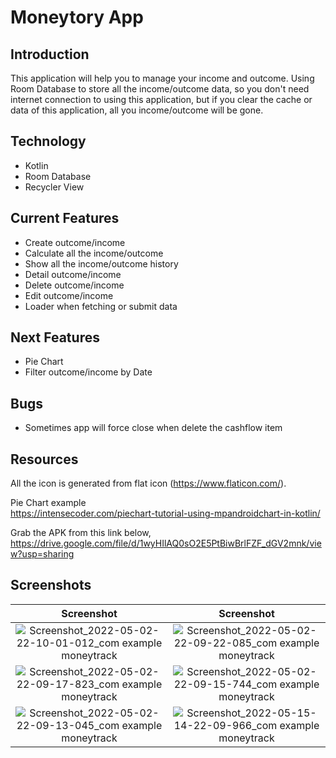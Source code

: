 # Moneytory App

## Introduction
This application will help you to manage your income and outcome. Using Room Database to store all the income/outcome data, so you don't need internet connection to using this application, but if you clear the cache or data of this application, all you income/outcome will be gone.

## Technology
- Kotlin
- Room Database
- Recycler View

## Current Features
- Create outcome/income
- Calculate all the income/outcome
- Show all the income/outcome history
- Detail outcome/income
- Delete outcome/income
- Edit outcome/income
- Loader when fetching or submit data

## Next Features
- Pie Chart
- Filter outcome/income by Date

## Bugs
- Sometimes app will force close when delete the cashflow item

## Resources
All the icon is generated from flat icon (https://www.flaticon.com/).

Pie Chart example<br/>
https://intensecoder.com/piechart-tutorial-using-mpandroidchart-in-kotlin/

Grab the APK from this link below,
https://drive.google.com/file/d/1wyHIlAQ0sO2E5PtBiwBrlFZF_dGV2mnk/view?usp=sharing

## Screenshots
Screenshot            |  Screenshot
:-------------------------:|:-------------------------:
![Screenshot_2022-05-02-22-10-01-012_com example moneytrack](https://user-images.githubusercontent.com/27923352/166406689-446e35da-b45b-4bfa-9b69-b7d2d7c068b2.jpg)  |  ![Screenshot_2022-05-02-22-09-22-085_com example moneytrack](https://user-images.githubusercontent.com/27923352/166406834-e171a279-cace-43e3-8595-8753c97fc9db.jpg)
![Screenshot_2022-05-02-22-09-17-823_com example moneytrack](https://user-images.githubusercontent.com/27923352/166406969-2b727e3b-6367-4e84-8a63-414ad2ceec0d.jpg) | ![Screenshot_2022-05-02-22-09-15-744_com example moneytrack](https://user-images.githubusercontent.com/27923352/166406978-2dc48970-c117-4905-8489-c1c827eda674.jpg)
![Screenshot_2022-05-02-22-09-13-045_com example moneytrack](https://user-images.githubusercontent.com/27923352/166407002-ee0f625e-bdd1-4018-8920-0aec14a74991.jpg) | ![Screenshot_2022-05-15-14-22-09-966_com example moneytrack](https://user-images.githubusercontent.com/27923352/168462074-9cf740d6-949a-4ef7-87cd-7bc63687d082.jpg)
